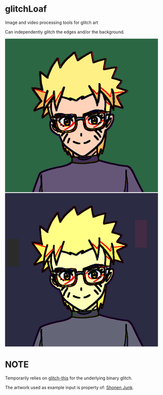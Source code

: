 # glitchLoaf
Image and video processing tools for glitch art

Can independently glitch the edges and/or the background.

<img src="./results/keepers/sj3280-glitchBlur.gif"/>
<img src="./results/keepers/sj3280-swap.gif"/>

# NOTE
Temporarily relies on [glitch-this](https://github.com/TotallyNotChase/glitch-this) for the underlying binary glitch.

The artwork used as example input is property of: [Shonen Junk](https://shonenjunk.xyz/).
